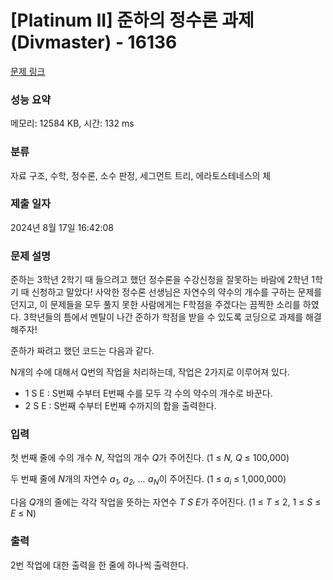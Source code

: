 # [Platinum II] 준하의 정수론 과제 (Divmaster) - 16136 

[문제 링크](https://www.acmicpc.net/problem/16136) 

### 성능 요약

메모리: 12584 KB, 시간: 132 ms

### 분류

자료 구조, 수학, 정수론, 소수 판정, 세그먼트 트리, 에라토스테네스의 체

### 제출 일자

2024년 8월 17일 16:42:08

### 문제 설명

<p>준하는 3학년 2학기 때 들으려고 했던 정수론을 수강신청을 잘못하는 바람에 2학년 1학기 때 신청하고 말았다! 사악한 정수론 선생님은 자연수의 약수의 개수를 구하는 문제를 던지고, 이 문제들을 모두 풀지 못한 사람에게는 F학점을 주겠다는 끔찍한 소리를 하였다. 3학년들의 틈에서 멘탈이 나간 준하가 학점을 받을 수 있도록 코딩으로 과제를 해결해주자!</p>

<p>준하가 짜려고 했던 코드는 다음과 같다.</p>

<p>N개의 수에 대해서 Q번의 작업을 처리하는데, 작업은 2가지로 이루어져 있다.</p>

<ul>
	<li>1 S E : S번째 수부터 E번째 수를 모두 각 수의 약수의 개수로 바꾼다.</li>
	<li>2 S E : S번째 수부터 E번째 수까지의 합을 출력한다.</li>
</ul>

### 입력 

 <p>첫 번째 줄에 수의 개수 <em>N</em>, 작업의 개수 <em>Q</em>가 주어진다. (1 ≤ <em>N, Q </em>≤ 100,000)</p>

<p>두 번째 줄에 <em>N</em>개의 자연수 <em>a<sub>1</sub>, a<sub>2</sub>, ... a<sub>N</sub></em>이 주어진다. (1 ≤ <em>a<sub>i</sub></em> ≤ 1,000,000)</p>

<p>다음 <em>Q</em>개의 줄에는 각각 작업을 뜻하는 자연수 <em>T S E</em>가 주어진다. (1 ≤ <em>T</em> ≤ 2, 1 ≤ <em>S</em> ≤ <em>E</em> ≤ N) </p>

### 출력 

 <p>2번 작업에 대한 출력을 한 줄에 하나씩 출력한다.</p>

